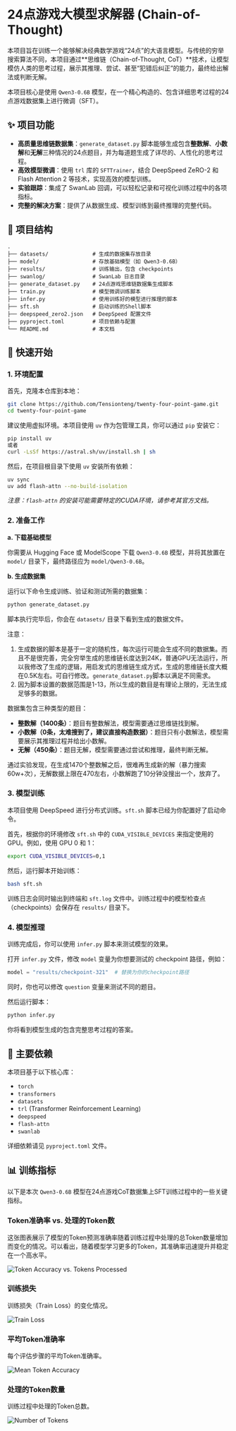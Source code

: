 # 24点游戏大模型求解器 (Chain-of-Thought)

本项目旨在训练一个能够解决经典数学游戏“24点”的大语言模型。与传统的穷举搜索算法不同，本项目通过**思维链（Chain-of-Thought, CoT）**技术，让模型模仿人类的思考过程，展示其推理、尝试、甚至“犯错后纠正”的能力，最终给出解法或判断无解。

本项目核心是使用 `Qwen3-0.6B` 模型，在一个精心构造的、包含详细思考过程的24点游戏数据集上进行微调（SFT）。

## ✨ 项目功能

*   **高质量思维链数据集**：`generate_dataset.py` 脚本能够生成包含**整数解**、**小数解**和**无解**三种情况的24点题目，并为每道题生成了详尽的、人性化的思考过程。
*   **高效模型微调**：使用 `trl` 库的 `SFTTrainer`，结合 DeepSpeed ZeRO-2 和 Flash Attention 2 等技术，实现高效的模型训练。
*   **实验跟踪**：集成了 SwanLab 回调，可以轻松记录和可视化训练过程中的各项指标。
*   **完整的解决方案**：提供了从数据生成、模型训练到最终推理的完整代码。

## 📂 项目结构

```
.
├── datasets/              # 生成的数据集存放目录
├── model/                 # 存放基础模型（如 Qwen3-0.6B）
├── results/               # 训练输出，包含 checkpoints
├── swanlog/               # SwanLab 日志目录
├── generate_dataset.py    # 24点游戏思维链数据集生成脚本
├── train.py               # 模型微调训练脚本
├── infer.py               # 使用训练好的模型进行推理的脚本
├── sft.sh                 # 启动训练的Shell脚本
├── deepspeed_zero2.json   # DeepSpeed 配置文件
├── pyproject.toml         # 项目依赖与配置
└── README.md              # 本文档
```

## 🚀 快速开始

### 1. 环境配置

首先，克隆本仓库到本地：
```bash
git clone https://github.com/Tensionteng/twenty-four-point-game.git
cd twenty-four-point-game
```

建议使用虚拟环境。本项目使用 `uv` 作为包管理工具，你可以通过 `pip` 安装它：
```bash
pip install uv
或者
curl -LsSf https://astral.sh/uv/install.sh | sh
```

然后，在项目根目录下使用 `uv` 安装所有依赖：
```bash
uv sync
uv add flash-attn --no-build-isolation
```
*注意：`flash-attn` 的安装可能需要特定的CUDA环境，请参考其官方文档。*

### 2. 准备工作

**a. 下载基础模型**

你需要从 Hugging Face 或 ModelScope 下载 `Qwen3-0.6B` 模型，并将其放置在 `model/` 目录下，最终路径应为 `model/Qwen3-0.6B`。

**b. 生成数据集**

运行以下命令生成训练、验证和测试所需的数据集：
```bash
python generate_dataset.py
```
脚本执行完毕后，你会在 `datasets/` 目录下看到生成的数据文件。

注意：
1. 生成数据的脚本是基于一定的随机性，每次运行可能会生成不同的数据集。而且不是很完善，完全穷举生成的思维链长度达到24K，普通GPU无法运行，所以我修改了生成的逻辑，用启发式的思维链生成方式，生成的思维链长度大概在0.5K左右。可自行修改。`generate_dataset.py`脚本以满足不同需求。
2. 因为脚本设置的数据范围是1-13，所以生成的数目是有理论上限的，无法生成足够多的数据。

数据集包含三种类型的题目：
*   **整数解（1400条）**：题目有整数解法，模型需要通过思维链找到解。
*   **小数解（0条，太难搜到了，建议直接构造数据）**：题目只有小数解法，模型需要展示其推理过程并给出小数解。
*   **无解（450条）**：题目无解，模型需要通过尝试和推理，最终判断无解。

通过实验发现，在生成1470个整数解之后，很难再生成新的解（暴力搜索60w+次），无解数据上限在470左右，小数解跑了10分钟没搜出一个，放弃了。

### 3. 模型训练

本项目使用 DeepSpeed 进行分布式训练。`sft.sh` 脚本已经为你配置好了启动命令。

首先，根据你的环境修改 `sft.sh` 中的 `CUDA_VISIBLE_DEVICES` 来指定使用的GPU。例如，使用 GPU 0 和 1：
```bash
export CUDA_VISIBLE_DEVICES=0,1
```

然后，运行脚本开始训练：
```bash
bash sft.sh
```
训练日志会同时输出到终端和 `sft.log` 文件中。训练过程中的模型检查点（checkpoints）会保存在 `results/` 目录下。

### 4. 模型推理

训练完成后，你可以使用 `infer.py` 脚本来测试模型的效果。

打开 `infer.py` 文件，修改 `model` 变量为你想要测试的 checkpoint 路径，例如：
```python
model = "results/checkpoint-321"  # 替换为你的checkpoint路径
```
同时，你也可以修改 `question` 变量来测试不同的题目。

然后运行脚本：
```bash
python infer.py
```
你将看到模型生成的包含完整思考过程的答案。

## 🔧 主要依赖

本项目基于以下核心库：

*   `torch`
*   `transformers`
*   `datasets`
*   `trl` (Transformer Reinforcement Learning)
*   `deepspeed`
*   `flash-attn`
*   `swanlab`

详细依赖请见 `pyproject.toml` 文件。

## 📊 训练指标

以下是本次 `Qwen3-0.6B` 模型在24点游戏CoT数据集上SFT训练过程中的一些关键指标。

### Token准确率 vs. 处理的Token数

这张图表展示了模型的Token预测准确率随着训练过程中处理的总Token数量增加而变化的情况。可以看出，随着模型学习更多的Token，其准确率迅速提升并稳定在一个高水平。

![Token Accuracy vs. Tokens Processed](assets/token_accuracy_vs_tokens.png)

### 训练损失

训练损失（Train Loss）的变化情况。

![Train Loss](assets/train_loss.png)

### 平均Token准确率

每个评估步骤的平均Token准确率。

![Mean Token Accuracy](assets/mean_token_accuract.png)

### 处理的Token数量

训练过程中处理的Token总数。

![Number of Tokens](assets/num_tokens.png)
